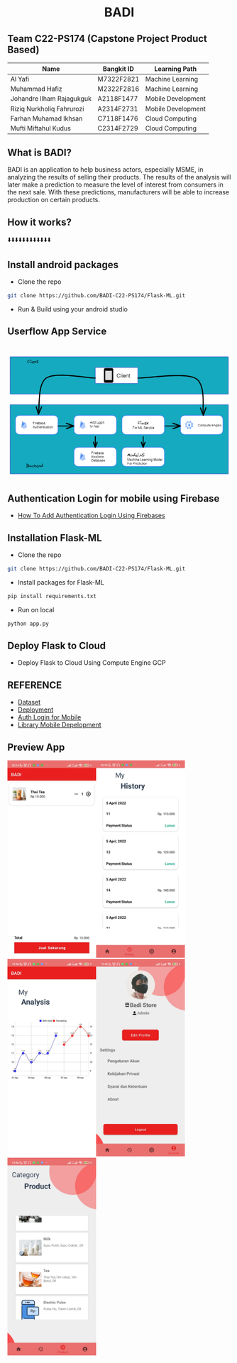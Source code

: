 <h1 align="center">
<p align="center">BADI</p>


## Team C22-PS174 (Capstone Project Product Based)
| Name  | Bangkit ID | Learning Path |
| ------------- | ------------- | ------------- |
| Al Yafi | M7322F2821 | Machine Learning |
| Muhammad Hafiz  | M2322F2816 | Machine Learning |
| Johandre Ilham Rajagukguk | A2118F1477 | Mobile Development |
| Riziq Nurkholiq Fahrurozi | A2314F2731 | Mobile Development |
| Farhan Muhamad Ikhsan | C7118F1476 | Cloud Computing |
| Mufti Miftahul Kudus | C2314F2729 | Cloud Computing |
  
  
  ## What is BADI?
  
  BADI is an application to help business actors, especially MSME, in analyzing the results of selling their products. The results of the analysis will later make a prediction to measure the level of interest from consumers in the next sale. With these predictions, manufacturers will be able to increase production on certain products.

  ## How it works?
⬇️⬇️⬇️⬇️⬇️⬇️⬇️⬇️⬇️⬇️⬇️⬇️
  
## Install android packages
 - Clone the repo
  ```sh
git clone https://github.com/BADI-C22-PS174/Flask-ML.git
```
 - Run & Build using your android studio
  
## Userflow App Service
  <h1 align="center">
  <img src="https://github.com/BADI-C22-PS174/C22-PS174-Cloud-Computing/blob/4aa13def1e6e9cf1d80b42f554321b5bf88ec22a/Service%20Cloud%20BADI.png" alt="BADI" width="800"></a>
  
## Authentication Login for mobile using Firebase
 - <a href="https://firebase.google.com/docs/auth/android/firebaseui#kotlin+ktx">How To Add Authentication Login Using Firebases</a>
  
## Installation Flask-ML
 - Clone the repo
```sh
git clone https://github.com/BADI-C22-PS174/Flask-ML.git
```
 - Install packages for Flask-ML
```sh
pip install requirements.txt
```
 - Run on local 
```sh
python app.py
```

## Deploy Flask to Cloud
- Deploy Flask to Cloud Using Compute Engine GCP
  
  
  
  
## REFERENCE
 - <a href="https://www.kaggle.com/datasets/akashdeepkuila/bakery">Dataset</a>
 - <a href="https://cloud.google.com/run/docs/quickstarts/build-and-deploy/deploy-python-service">Deployment</a>  
 - <a href="https://firebase.google.com/docs/auth/android/firebaseui#kotlin+ktx">Auth Login for Mobile</a>
 - <a href="https://github.com/BADI-C22-PS174/C22-PS174-Mobile-Development/blob/f37b80538a6c0b1c2f305a505d3bb919db047946/README.md">Library Mobile Depelopment</a>
  

## Preview App
  
<img src="https://github.com/BADI-C22-PS174/.github/blob/cd2bbb2a45d4c04ec6105462453c9a93d69052d1/profile/SS%20BADI%20APP/image%20(7).jpeg" alt="ss app" width="200"><img src="https://github.com/BADI-C22-PS174/.github/blob/cd2bbb2a45d4c04ec6105462453c9a93d69052d1/profile/SS%20BADI%20APP/image%20(6).jpeg" alt="ss app" width="200"><img src="https://github.com/BADI-C22-PS174/.github/blob/cd2bbb2a45d4c04ec6105462453c9a93d69052d1/profile/SS%20BADI%20APP/image%20(3).jpeg" alt="ss app" width="200"><img src="https://github.com/BADI-C22-PS174/.github/blob/cd2bbb2a45d4c04ec6105462453c9a93d69052d1/profile/SS%20BADI%20APP/image%20(2).jpeg" alt="ss app" width="200"><img src="https://github.com/BADI-C22-PS174/.github/blob/cd2bbb2a45d4c04ec6105462453c9a93d69052d1/profile/SS%20BADI%20APP/image%20(1).jpeg" alt="ss app" width="200">
  
  

